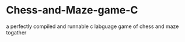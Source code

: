 # Chess-and-Maze-game-C
 a perfectly compiled and runnable c labguage game of chess and maze togather
